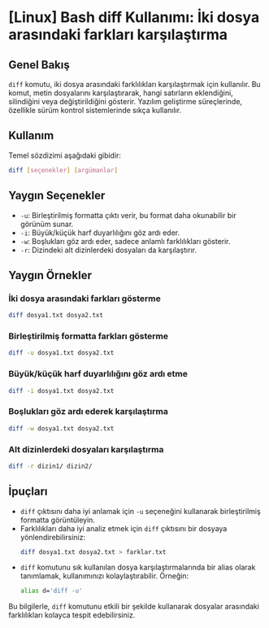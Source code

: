 # [Linux] Bash diff Kullanımı: İki dosya arasındaki farkları karşılaştırma

## Genel Bakış
`diff` komutu, iki dosya arasındaki farklılıkları karşılaştırmak için kullanılır. Bu komut, metin dosyalarını karşılaştırarak, hangi satırların eklendiğini, silindiğini veya değiştirildiğini gösterir. Yazılım geliştirme süreçlerinde, özellikle sürüm kontrol sistemlerinde sıkça kullanılır.

## Kullanım
Temel sözdizimi aşağıdaki gibidir:

```bash
diff [seçenekler] [argümanlar]
```

## Yaygın Seçenekler
- `-u`: Birleştirilmiş formatta çıktı verir, bu format daha okunabilir bir görünüm sunar.
- `-i`: Büyük/küçük harf duyarlılığını göz ardı eder.
- `-w`: Boşlukları göz ardı eder, sadece anlamlı farklılıkları gösterir.
- `-r`: Dizindeki alt dizinlerdeki dosyaları da karşılaştırır.

## Yaygın Örnekler

### İki dosya arasındaki farkları gösterme
```bash
diff dosya1.txt dosya2.txt
```

### Birleştirilmiş formatta farkları gösterme
```bash
diff -u dosya1.txt dosya2.txt
```

### Büyük/küçük harf duyarlılığını göz ardı etme
```bash
diff -i dosya1.txt dosya2.txt
```

### Boşlukları göz ardı ederek karşılaştırma
```bash
diff -w dosya1.txt dosya2.txt
```

### Alt dizinlerdeki dosyaları karşılaştırma
```bash
diff -r dizin1/ dizin2/
```

## İpuçları
- `diff` çıktısını daha iyi anlamak için `-u` seçeneğini kullanarak birleştirilmiş formatta görüntüleyin.
- Farklılıkları daha iyi analiz etmek için `diff` çıktısını bir dosyaya yönlendirebilirsiniz:
  ```bash
  diff dosya1.txt dosya2.txt > farklar.txt
  ```
- `diff` komutunu sık kullanılan dosya karşılaştırmalarında bir alias olarak tanımlamak, kullanımınızı kolaylaştırabilir. Örneğin:
  ```bash
  alias d='diff -u'
  ```

Bu bilgilerle, `diff` komutunu etkili bir şekilde kullanarak dosyalar arasındaki farklılıkları kolayca tespit edebilirsiniz.